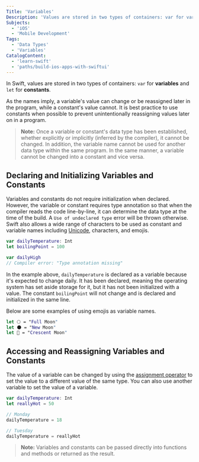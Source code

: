 ```yaml
---
Title: 'Variables'
Description: 'Values are stored in two types of containers: var for variables and let for constants. Variables can be reassigned later in the program while constants cannot.'
Subjects:
  - 'iOS'
  - 'Mobile Development'
Tags:
  - 'Data Types'
  - 'Variables'
CatalogContent:
  - 'learn-swift'
  - 'paths/build-ios-apps-with-swiftui'
---
```


In Swift, values are stored in two types of containers: `var` for **variables** and `let` for **constants**.

As the names imply, a variable's value can change or be reassigned later in the program, while a constant's value cannot. It is best practice to use constants when possible to prevent unintentionally reassigning values later on in a program.

> **Note:** Once a variable or constant's data type has been established, whether explicitly or implicitly (inferred by the compiler), it cannot be changed. In addition, the variable name cannot be used for another data type within the same program. In the same manner, a variable cannot be changed into a constant and vice versa.

## Declaring and Initializing Variables and Constants

Variables and constants do not require initialization when declared. However, the variable or constant requires type annotation so that when the compiler reads the code line-by-line, it can determine the data type at the time of the build. A `Use of undeclared type` error will be thrown otherwise. Swift also allows a wide range of characters to be used as constant and variable names including [Unicode](https://www.codecademy.com/resources/docs/general/unicode), characters, and emojis.

```swift
var dailyTemperature: Int
let boilingPoint = 100

var dailyHigh
// Compiler error: "Type annotation missing"
```

In the example above, `dailyTemperature` is declared as a variable because it's expected to change daily. It has been declared, meaning the operating system has set aside storage for it, but it has not been initialized with a value. The constant `boilingPoint` will not change and is declared and initialized in the same line.

Below are some examples of using emojis as variable names.

```swift
let 🌕 = "Full Moon"
let 🌑 = "New Moon"
let 🌙 = "Crescent Moon"
```

## Accessing and Reassigning Variables and Constants

The value of a variable can be changed by using the [assignment operator](https://www.codecademy.com/resources/docs/swift/operators) to set the value to a different value of the same type. You can also use another variable to set the value of a variable.

```swift
var dailyTemperature: Int
let reallyHot = 50

// Monday
dailyTemperature = 18

// Tuesday
dailyTemperature = reallyHot
```

> **Note:** Variables and constants can be passed directly into functions and methods or returned as the result.

